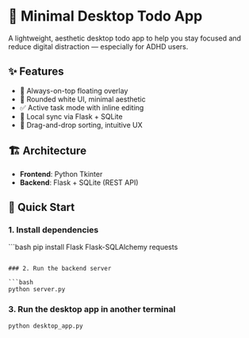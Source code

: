 # 🌸 Minimal Desktop Todo App

A lightweight, aesthetic desktop todo app to help you stay focused and reduce digital distraction — especially for ADHD users.

## ✨ Features

- 🧊 Always-on-top floating overlay
- 🎨 Rounded white UI, minimal aesthetic
- ✅ Active task mode with inline editing
- 🔁 Local sync via Flask + SQLite
- 🧲 Drag-and-drop sorting, intuitive UX

## 🏗️ Architecture

- **Frontend**: Python Tkinter
- **Backend**: Flask + SQLite (REST API)

## 🚀 Quick Start
### 1. Install dependencies

‍```bash
pip install Flask Flask-SQLAlchemy requests
```

### 2. Run the backend server

```bash
python server.py
```

### 3. Run the desktop app in another terminal

```bash
python desktop_app.py
```
